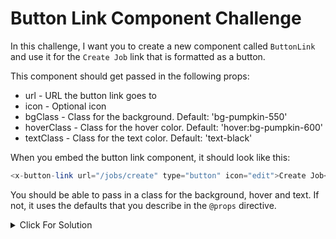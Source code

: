 # Button Link Component Challenge

In this challenge, I want you to create a new component called `ButtonLink` and use it for the `Create Job` link that is formatted as a button.

This component should get passed in the following props:

- url - URL the button link goes to
- icon - Optional icon
- bgClass - Class for the background. Default: 'bg-pumpkin-550'
- hoverClass - Class for the hover color. Default: 'hover:bg-pumpkin-600'
- textClass - Class for the text color. Default: 'text-black'

When you embed the button link component, it should look like this:

```php
<x-button-link url="/jobs/create" type="button" icon="edit">Create Job</x-button-link>
```

You should be able to pass in a class for the background, hover and text. If not, it uses the defaults that you describe in the `@props` directive.

<details>
  <summary>Click For Solution</summary>

Let's create a button component. Run the following command:

```bash
php artisan make:component ButtonLink
```

Let's add the props at the top of the `views/components/button-link.blade.php` file:

```php
@props([
'url' => '/',
'icon' => null,
'bgClass' => 'bg-pumpkin-550',
'hoverClass' => 'hover:bg-pumpkin-600',
'textClass' => 'text-black'
])
```

Just like the nav link, we have the url and icon. I also added the `bgClass`, `hoverClass`, and `textClass` props so we can change the background color, hover color, and text color of the button. Now add the following code to the `views/components/button-link.blade.php` file:

```php
<a href="{{ $url }}"
    class="{{$bgClass}} {{$hoverClass}} {{$textClass}} px-4 py-2 rounded hover:shadow-md transition duration-300">
    @if($icon)
    <i class="fa fa-{{ $icon }} mr-1"></i>
    @endif
    {{$slot}}
</a>
```

Now you can use the button link component to create a button link. Let's test it out.

In the `views/components/header.blade.php` file, replace the create job link with the following:

```html
<x-button-link url="/jobs/create" icon="edit">Create Job</x-button-link>
```

That's it for our nav links. We will get to the mobile nav links in the next lesson.

</details>

